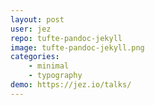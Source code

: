 ```yaml
---
layout: post
user: jez
repo: tufte-pandoc-jekyll
image: tufte-pandoc-jekyll.png
categories: 
    - minimal
    - typography
demo: https://jez.io/talks/
---
```



